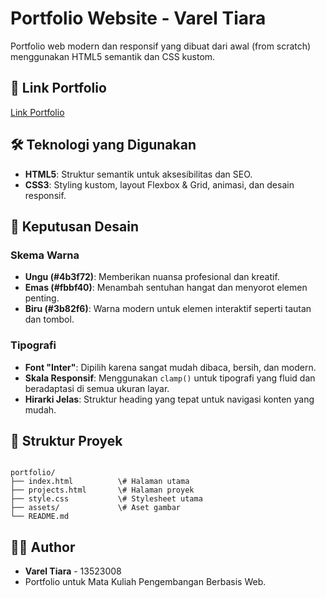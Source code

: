 # Portfolio Website - Varel Tiara
Portfolio web modern dan responsif yang dibuat dari awal (from scratch) menggunakan HTML5 semantik dan CSS kustom.

## 🚀 Link Portfolio

[Link Portfolio](portfolio-wbd-13523008.vercel.app/)

## 🛠️ Teknologi yang Digunakan

-   **HTML5**: Struktur semantik untuk aksesibilitas dan SEO.
-   **CSS3**: Styling kustom, layout Flexbox & Grid, animasi, dan desain responsif.

## 🎨 Keputusan Desain

### Skema Warna
-   **Ungu (#4b3f72)**: Memberikan nuansa profesional dan kreatif.
-   **Emas (#fbbf40)**: Menambah sentuhan hangat dan menyorot elemen penting.
-   **Biru (#3b82f6)**: Warna modern untuk elemen interaktif seperti tautan dan tombol.

### Tipografi
-   **Font "Inter"**: Dipilih karena sangat mudah dibaca, bersih, dan modern.
-   **Skala Responsif**: Menggunakan `clamp()` untuk tipografi yang fluid dan beradaptasi di semua ukuran layar.
-   **Hirarki Jelas**: Struktur heading yang tepat untuk navigasi konten yang mudah.

## 📁 Struktur Proyek

```

portfolio/
├── index.html          \# Halaman utama
├── projects.html       \# Halaman proyek
├── style.css           \# Stylesheet utama
├── assets/             \# Aset gambar
└── README.md           

```

## 👨‍💻 Author

-   **Varel Tiara** - 13523008
-   Portfolio untuk Mata Kuliah Pengembangan Berbasis Web.